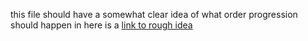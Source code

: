 this file should have a somewhat clear idea of what order progression should happen in here is a [link to rough idea](progression_rough.md)

